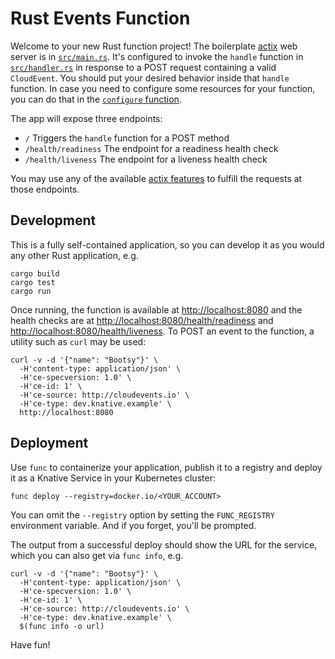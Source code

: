 # Rust Events Function

Welcome to your new Rust function project! The boilerplate
[actix](https://actix.rs/) web server is in
[`src/main.rs`](./src/main.rs). It's configured to invoke the `handle`
function in [`src/handler.rs`](./src/handler.rs) in response to a POST
request containing a valid `CloudEvent`. You should put your desired
behavior inside that `handle` function. In case you need to configure
some resources for your function, you can do that in the [`configure` function](./src/config.rs).

The app will expose three endpoints:

* `/` Triggers the `handle` function for a POST method
* `/health/readiness` The endpoint for a readiness health check
* `/health/liveness` The endpoint for a liveness health check

You may use any of the available [actix
features](https://actix.rs/docs/) to fulfill the requests at those
endpoints.

## Development

This is a fully self-contained application, so you can develop it as
you would any other Rust application, e.g.

```shell script
cargo build
cargo test
cargo run
```

Once running, the function is available at <http://localhost:8080> and
the health checks are at <http://localhost:8080/health/readiness> and
<http://localhost:8080/health/liveness>. To POST an event to the
function, a utility such as `curl` may be used:

```console
curl -v -d '{"name": "Bootsy"}' \
  -H'content-type: application/json' \
  -H'ce-specversion: 1.0' \
  -H'ce-id: 1' \
  -H'ce-source: http://cloudevents.io' \
  -H'ce-type: dev.knative.example' \
  http://localhost:8080
```

## Deployment

Use `func` to containerize your application, publish it to a registry
and deploy it as a Knative Service in your Kubernetes cluster:

```shell script
func deploy --registry=docker.io/<YOUR_ACCOUNT>
```

You can omit the `--registry` option by setting the `FUNC_REGISTRY`
environment variable. And if you forget, you'll be prompted.

The output from a successful deploy should show the URL for the
service, which you can also get via `func info`, e.g.

```console
curl -v -d '{"name": "Bootsy"}' \
  -H'content-type: application/json' \
  -H'ce-specversion: 1.0' \
  -H'ce-id: 1' \
  -H'ce-source: http://cloudevents.io' \
  -H'ce-type: dev.knative.example' \
  $(func info -o url)
```

Have fun!
